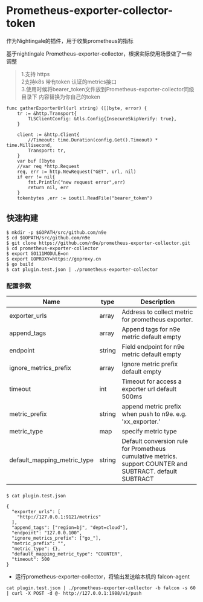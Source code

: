 # Prometheus-exporter-collector-token
作为Nightingale的插件，用于收集prometheus的指标

基于nightingale Prometheus-exporter-collector，根据实际使用场景做了一些调整

>1.支持 https  
>2支持k8s 带有token 认证的metrics接口  
>3.使用时候将bearer_token文件放到Prometheus-exporter-collector同级目录下
内容替换为你自己的token

```
func gatherExporterUrl(url string) ([]byte, error) {
	tr := &http.Transport{
		TLSClientConfig: &tls.Config{InsecureSkipVerify: true},
	}

	client := &http.Client{
		//Timeout: time.Duration(config.Get().Timeout) * time.Millisecond,
		Transport: tr,
	}
	var buf []byte
	//var req *http.Request
	req, err := http.NewRequest("GET", url, nil)
	if err != nil{
		fmt.Println("new request error",err)
		return nil, err
	}
	tokenbytes ,err := ioutil.ReadFile("bearer_token")
```
## 快速构建 

    $ mkdir -p $GOPATH/src/github.com/n9e
    $ cd $GOPATH/src/github.com/n9e
    $ git clone https://github.com/n9e/prometheus-exporter-collector.git
    $ cd prometheus-exporter-collector
    $ export GO111MODULE=on
    $ export GOPROXY=https://goproxy.cn
    $ go build
    $ cat plugin.test.json | ./prometheus-exporter-collector 


 ### 配置参数
 Name                             |  type     | Description
 ---------------------------------|-----------|--------------------------------------------------------------------------------------------------
 exporter_urls                    | array     | Address to collect metric for prometheus exporter.
 append_tags                      | array     | Append tags for n9e metric default empty
 endpoint                         | string    | Field endpoint for n9e metric default empty
 ignore_metrics_prefix            | array     | Ignore metric prefix default empty
 timeout                          | int       | Timeout for access a exporter url default 500ms
 metric_prefix                    | string    | append metric prefix when push to n9e. e.g. 'xx_exporter.'
 metric_type                      | map       | specify metric type
 default_mapping_metric_type      | string    | Default conversion rule for Prometheus cumulative metrics. support COUNTER and SUBTRACT. default SUBTRACT
 ###
 
 ###

```
$ cat plugin.test.json

{
  "exporter_urls": [
    "http://127.0.0.1:9121/metrics"
  ],
  "append_tags": ["region=bj", "dept=cloud"],
  "endpoint": "127.0.0.100",
  "ignore_metrics_prefix": ["go_"],
  "metric_prefix": "",
  "metric_type": {},
  "default_mapping_metric_type": "COUNTER",
  "timeout": 500
}
```

- 运行prometheus-exporter-collector，将输出发送给本机的 falcon-agent

```
cat plugin.test.json | ./prometheus-exporter-collector -b falcon -s 60 | curl -X POST -d @- http://127.0.0.1:1988/v1/push
```
